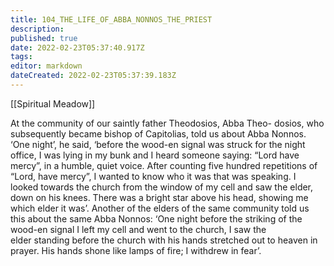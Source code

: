 ```yaml
---
title: 104_THE_LIFE_OF_ABBA_NONNOS_THE_PRIEST
description: 
published: true
date: 2022-02-23T05:37:40.917Z
tags: 
editor: markdown
dateCreated: 2022-02-23T05:37:39.183Z
---
```


[[Spiritual Meadow]]
 
At the community of our saintly father Theodosios, Abba Theo- dosios, who subsequently became bishop of Capitolias, told us about Abba Nonnos. ‘One night’, he said, ‘before the wood-en signal was struck for the night office, I was lying in my bunk and I heard someone saying: “Lord have mercy”, in a humble, quiet voice. After counting five hundred repetitions of “Lord, have mercy”, I wanted to know who it was that was speaking. I looked towards the church from the window of my cell and saw the elder, down on his knees. There was a bright star above his head, showing me which elder it was’. Another of the elders of the same community told us this about the same Abba Nonnos: ‘One night before the striking of the wood-en signal I left my cell and went to the church, I saw the  
 elder standing before the church with his hands stretched out to heaven in prayer. His hands shone like lamps of fire; I withdrew in fear’.
